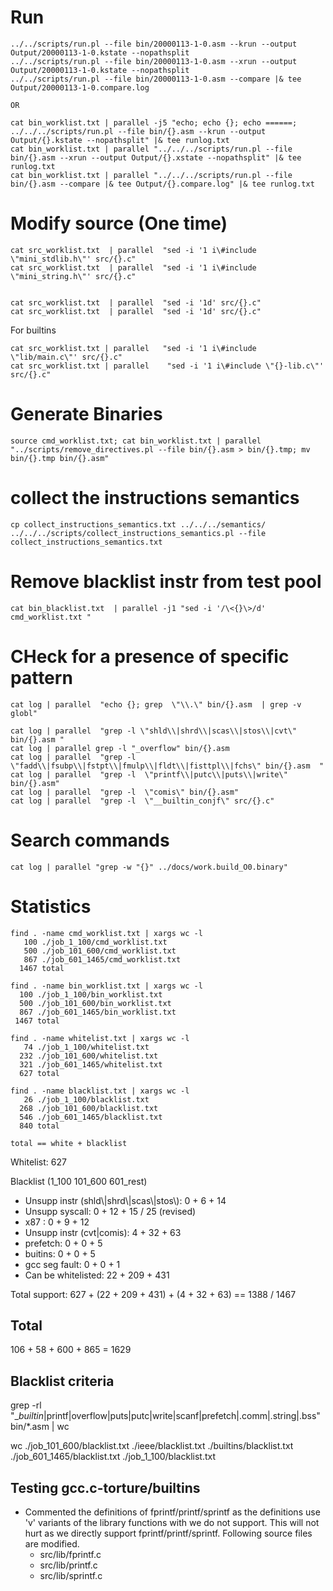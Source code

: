 # Run
```
../../scripts/run.pl --file bin/20000113-1-0.asm --krun --output Output/20000113-1-0.kstate --nopathsplit
../../scripts/run.pl --file bin/20000113-1-0.asm --xrun --output Output/20000113-1-0.kstate --nopathsplit
../../scripts/run.pl --file bin/20000113-1-0.asm --compare |& tee Output/20000113-1-0.compare.log

OR

cat bin_worklist.txt | parallel -j5 "echo; echo {}; echo ======; ../../../scripts/run.pl --file bin/{}.asm --krun --output Output/{}.kstate --nopathsplit" |& tee runlog.txt
cat bin_worklist.txt | parallel "../../../scripts/run.pl --file bin/{}.asm --xrun --output Output/{}.xstate --nopathsplit" |& tee runlog.txt
cat bin_worklist.txt | parallel "../../../scripts/run.pl --file bin/{}.asm --compare |& tee Output/{}.compare.log" |& tee runlog.txt
```

# Modify source (One time)
```
cat src_worklist.txt  | parallel  "sed -i '1 i\#include \"mini_stdlib.h\"' src/{}.c" 
cat src_worklist.txt  | parallel  "sed -i '1 i\#include \"mini_string.h\"' src/{}.c" 


cat src_worklist.txt  | parallel  "sed -i '1d' src/{}.c"
cat src_worklist.txt  | parallel  "sed -i '1d' src/{}.c"
```

For builtins
```
cat src_worklist.txt | parallel   "sed -i '1 i\#include \"lib/main.c\"' src/{}.c"
cat src_worklist.txt | parallel    "sed -i '1 i\#include \"{}-lib.c\"' src/{}.c"
```

# Generate Binaries
```
source cmd_worklist.txt; cat bin_worklist.txt | parallel "../scripts/remove_directives.pl --file bin/{}.asm > bin/{}.tmp; mv bin/{}.tmp bin/{}.asm"
```

# collect the instructions semantics
```
cp collect_instructions_semantics.txt ../../../semantics/
../../../scripts/collect_instructions_semantics.pl --file collect_instructions_semantics.txt
```

# Remove blacklist instr from test pool
```
cat bin_blacklist.txt  | parallel -j1 "sed -i '/\<{}\>/d' cmd_worklist.txt "
```

# CHeck for a presence of specific pattern
```
cat log | parallel  "echo {}; grep  \"\\.\" bin/{}.asm  | grep -v globl"

cat log | parallel  "grep -l \"shld\\|shrd\\|scas\\|stos\\|cvt\" bin/{}.asm "
cat log | parallel grep -l "_overflow" bin/{}.asm
cat log | parallel  "grep -l  \"fadd\\|fsubp\\|fstpt\\|fmulp\\|fldt\\|fisttpl\\|fchs\" bin/{}.asm  "
cat log | parallel  "grep -l  \"printf\\|putc\\|puts\\|write\" bin/{}.asm"
cat log | parallel  "grep -l  \"comis\" bin/{}.asm"
cat log | parallel  "grep -l  \"__builtin_conjf\" src/{}.c"
```

# Search commands
```
cat log | parallel "grep -w "{}" ../docs/work.build_O0.binary"
```

# Statistics
```
find . -name cmd_worklist.txt | xargs wc -l
   100 ./job_1_100/cmd_worklist.txt
   500 ./job_101_600/cmd_worklist.txt
   867 ./job_601_1465/cmd_worklist.txt
  1467 total

find . -name bin_worklist.txt | xargs wc -l
  100 ./job_1_100/bin_worklist.txt
  500 ./job_101_600/bin_worklist.txt
  867 ./job_601_1465/bin_worklist.txt
 1467 total

find . -name whitelist.txt | xargs wc -l
   74 ./job_1_100/whitelist.txt
  232 ./job_101_600/whitelist.txt
  321 ./job_601_1465/whitelist.txt
  627 total
 
find . -name blacklist.txt | xargs wc -l
   26 ./job_1_100/blacklist.txt
  268 ./job_101_600/blacklist.txt
  546 ./job_601_1465/blacklist.txt
  840 total

total == white + blacklist  
```


Whitelist: 627

Blacklist (1_100 101_600 601_rest)
  - Unsupp instr (shld\\|shrd\\|scas\\|stos\\): 0 + 6 +  14
  - Unsupp syscall:                             0 + 12 + 15 / 25 (revised)
  - x87 :                                       0 + 9 +  12
  - Unsupp instr (cvt|comis):                   4 + 32 + 63
  - prefetch:                                   0 + 0  + 5
  - buitins:                                    0 + 0  + 5
  - gcc seg fault:                              0 + 0  + 1
  - Can be whitelisted:                         22 + 209 + 431


Total support:  627 +  (22 + 209 + 431) + (4 + 32 + 63) == 1388 / 1467                                           

## Total
106 + 58 + 600 + 865
= 1629

## Blacklist criteria
grep -rl "__builtin_\|printf\|overflow\|puts\|putc\|write\|scanf\|prefetch\|\.comm\|\.string\|\.bss" bin/*.asm  | wc

wc ./job_101_600/blacklist.txt ./ieee/blacklist.txt ./builtins/blacklist.txt ./job_601_1465/blacklist.txt ./job_1_100/blacklist.txt



## Testing gcc.c-torture/builtins
 - Commented the definitions of fprintf/printf/sprintf as
    the definitions use 'v' variants of the library functions with we do not support.
    This will not hurt as we directly support  fprintf/printf/sprintf.
    Following source files are modified.
      - src/lib/fprintf.c
      - src/lib/printf.c
      - src/lib/sprintf.c



